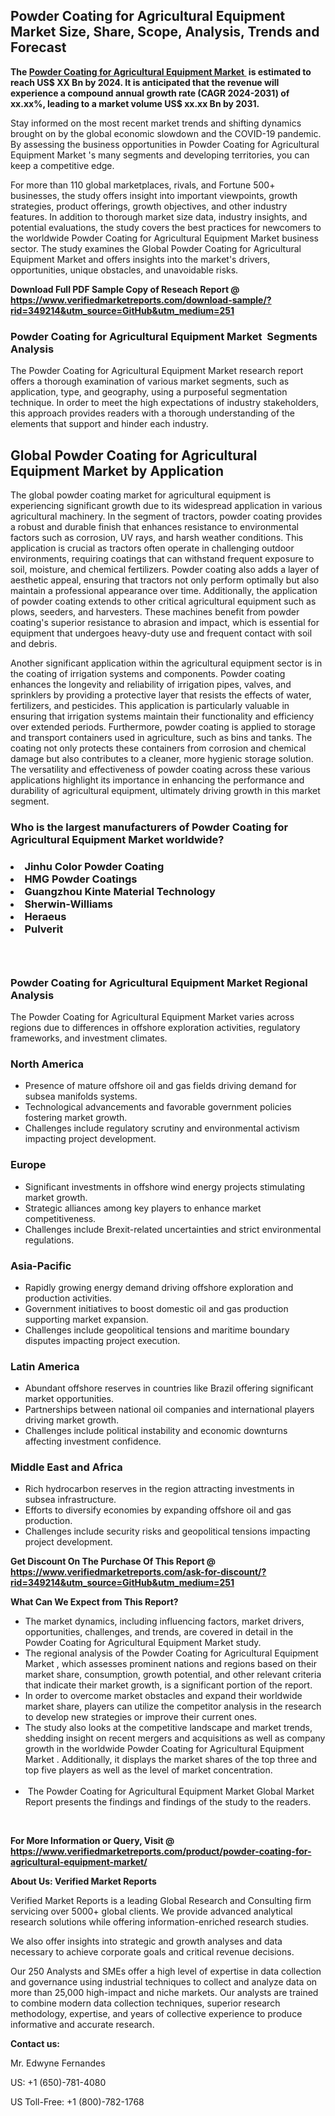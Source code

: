 <h2><strong>Powder Coating for Agricultural Equipment Market Size, Share, Scope, Analysis, Trends and Forecast</strong></h2><p><strong>The&nbsp;<a href="https://www.verifiedmarketreports.com/download-sample/?rid=349214&utm_source=GitHub&utm_medium=251" target="_blank">Powder Coating for Agricultural Equipment Market </a>&nbsp;is estimated to reach US$ XX Bn by 2024. It is anticipated that the revenue will experience a compound annual growth rate (CAGR 2024-2031) of xx.xx%, leading to a market volume US$ xx.xx Bn by 2031.</strong></p><p>Stay informed on the most recent market trends and shifting dynamics brought on by the global economic slowdown and the COVID-19 pandemic. By assessing the business opportunities in Powder Coating for Agricultural Equipment Market 's many segments and developing territories, you can keep a competitive edge.</p><p>For more than 110 global marketplaces, rivals, and Fortune 500+ businesses, the study offers insight into important viewpoints, growth strategies, product offerings, growth objectives, and other industry features. In addition to thorough market size data, industry insights, and potential evaluations, the study covers the best practices for newcomers to the worldwide Powder Coating for Agricultural Equipment Market business sector. The study examines the Global Powder Coating for Agricultural Equipment Market and offers insights into the market's drivers, opportunities, unique obstacles, and unavoidable risks.</p><p id="" class=""><strong>Download Full PDF Sample Copy of Reseach Report @ <a href="https://www.verifiedmarketreports.com/download-sample/?rid=349214&utm_source=GitHub&utm_medium=251" target="_blank">https://www.verifiedmarketreports.com/download-sample/?rid=349214&utm_source=GitHub&utm_medium=251</a></strong></p><h3>Powder Coating for Agricultural Equipment Market &nbsp;Segments Analysis</h3><p>The Powder Coating for Agricultural Equipment Market research report offers a thorough examination of various market segments, such as application, type, and geography, using a purposeful segmentation technique. In order to meet the high expectations of industry stakeholders, this approach provides readers with a thorough understanding of the elements that support and hinder each industry.<br /> <h2>Global Powder Coating for Agricultural Equipment Market by Application</h2><p>The global powder coating market for agricultural equipment is experiencing significant growth due to its widespread application in various agricultural machinery. In the segment of tractors, powder coating provides a robust and durable finish that enhances resistance to environmental factors such as corrosion, UV rays, and harsh weather conditions. This application is crucial as tractors often operate in challenging outdoor environments, requiring coatings that can withstand frequent exposure to soil, moisture, and chemical fertilizers. Powder coating also adds a layer of aesthetic appeal, ensuring that tractors not only perform optimally but also maintain a professional appearance over time. Additionally, the application of powder coating extends to other critical agricultural equipment such as plows, seeders, and harvesters. These machines benefit from powder coating's superior resistance to abrasion and impact, which is essential for equipment that undergoes heavy-duty use and frequent contact with soil and debris.</p><p>Another significant application within the agricultural equipment sector is in the coating of irrigation systems and components. Powder coating enhances the longevity and reliability of irrigation pipes, valves, and sprinklers by providing a protective layer that resists the effects of water, fertilizers, and pesticides. This application is particularly valuable in ensuring that irrigation systems maintain their functionality and efficiency over extended periods. Furthermore, powder coating is applied to storage and transport containers used in agriculture, such as bins and tanks. The coating not only protects these containers from corrosion and chemical damage but also contributes to a cleaner, more hygienic storage solution. The versatility and effectiveness of powder coating across these various applications highlight its importance in enhancing the performance and durability of agricultural equipment, ultimately driving growth in this market segment.</p></p><h3 id="" class="">Who is the largest manufacturers of&nbsp;Powder Coating for Agricultural Equipment Market worldwide?</h3><h3 class=""></Li><Li>Jinhu Color Powder Coating</Li><Li> HMG Powder Coatings</Li><Li> Guangzhou Kinte Material Technology</Li><Li> Sherwin-Williams</Li><Li> Heraeus</Li><Li> Pulverit</h3><h3 id="" class="">&nbsp;</h3><h3 id="" class="">Powder Coating for Agricultural Equipment Market Regional Analysis</h3><p id="" class="">The Powder Coating for Agricultural Equipment Market varies across regions due to differences in offshore exploration activities, regulatory frameworks, and investment climates.</p><h3 id="" class="">North America</h3><ul><li>Presence of mature offshore oil and gas fields driving demand for subsea manifolds systems.</li><li>Technological advancements and favorable government policies fostering market growth.</li><li>Challenges include regulatory scrutiny and environmental activism impacting project development.</li></ul><h3 id="" class="">Europe</h3><ul><li>Significant investments in offshore wind energy projects stimulating market growth.</li><li>Strategic alliances among key players to enhance market competitiveness.</li><li>Challenges include Brexit-related uncertainties and strict environmental regulations.</li></ul><h3 id="" class="">Asia-Pacific</h3><ul><li>Rapidly growing energy demand driving offshore exploration and production activities.</li><li>Government initiatives to boost domestic oil and gas production supporting market expansion.</li><li>Challenges include geopolitical tensions and maritime boundary disputes impacting project execution.</li></ul><h3 id="" class="">Latin America</h3><ul><li>Abundant offshore reserves in countries like Brazil offering significant market opportunities.</li><li>Partnerships between national oil companies and international players driving market growth.</li><li>Challenges include political instability and economic downturns affecting investment confidence.</li></ul><h3 id="" class="">Middle East and Africa</h3><ul><li>Rich hydrocarbon reserves in the region attracting investments in subsea infrastructure.</li><li>Efforts to diversify economies by expanding offshore oil and gas production.</li><li>Challenges include security risks and geopolitical tensions impacting project development.</li></ul><p id="" class=""><strong>Get Discount On The Purchase Of This Report @ <a href="https://www.verifiedmarketreports.com/ask-for-discount/?rid=349214&utm_source=GitHub&utm_medium=251" target="_blank">https://www.verifiedmarketreports.com/ask-for-discount/?rid=349214&utm_source=GitHub&utm_medium=251</a></strong></p><p><strong>What Can We Expect from This Report?</strong></p><ul><li>The market dynamics, including influencing factors, market drivers, opportunities, challenges, and trends, are covered in detail in the Powder Coating for Agricultural Equipment Market study.<br /> </li><li>The regional analysis of the Powder Coating for Agricultural Equipment Market , which assesses prominent nations and regions based on their market share, consumption, growth potential, and other relevant criteria that indicate their market growth, is a significant portion of the report.<br /> </li><li>In order to overcome market obstacles and expand their worldwide market share, players can utilize the competitor analysis in the research to develop new strategies or improve their current ones.<br /> </li><li>The study also looks at the competitive landscape and market trends, shedding insight on recent mergers and acquisitions as well as company growth in the worldwide Powder Coating for Agricultural Equipment Market . Additionally, it displays the market shares of the top three and top five players as well as the level of market concentration.<br /><br /></li><li>&nbsp;The Powder Coating for Agricultural Equipment Market Global Market Report presents the findings and findings of the study to the readers.</li></ul><p id="" class="">&nbsp;</p><p id="" class=""><strong>For More Information or Query, Visit @ <a href="https://www.verifiedmarketreports.com/product/powder-coating-for-agricultural-equipment-market/" target="_blank">https://www.verifiedmarketreports.com/product/powder-coating-for-agricultural-equipment-market/</a></strong></p><p id="" class=""><strong>About Us: Verified Market Reports</strong></p><p id="" class="">Verified Market Reports is a leading Global Research and Consulting firm servicing over 5000+ global clients. We provide advanced analytical research solutions while offering information-enriched research studies.</p><p id="" class="">We also offer insights into strategic and growth analyses and data necessary to achieve corporate goals and critical revenue decisions.</p><p id="" class="">Our 250 Analysts and SMEs offer a high level of expertise in data collection and governance using industrial techniques to collect and analyze data on more than 25,000 high-impact and niche markets. Our analysts are trained to combine modern data collection techniques, superior research methodology, expertise, and years of collective experience to produce informative and accurate research.</p><p id="" class=""><strong>Contact us:</strong></p><p id="" class="">Mr. Edwyne Fernandes</p><p id="" class="">US: +1 (650)-781-4080</p><p id="" class="">US Toll-Free: +1 (800)-782-1768</p>
